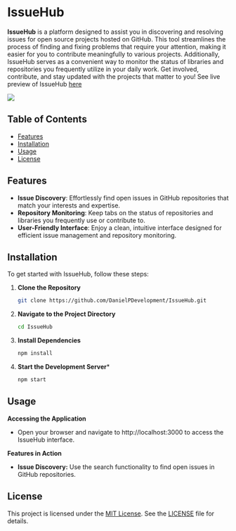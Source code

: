 # IssueHub

**IssueHub** is a platform designed to assist you in discovering and resolving issues for open source projects hosted on GitHub. This tool streamlines the process of finding and fixing problems that require your attention, making it easier for you to contribute meaningfully to various projects. Additionally, IssueHub serves as a convenient way to monitor the status of libraries and repositories you frequently utilize in your daily work. Get involved, contribute, and stay updated with the projects that matter to you!
See live preview of IssueHub [here](https://ofrepose.github.io/Issue-Hub/)

[<img src="https://github.com/Ofrepose/Ofrepose/blob/master/imgs/issuehubPreview.gif">](https://github.com/Ofrepose/Ofrepose/blob/master/imgs/issuehubPreview.gif)

## Table of Contents

- [Features](#features)
- [Installation](#installation)
- [Usage](#usage)
- [License](#license)

## Features

- **Issue Discovery**: Effortlessly find open issues in GitHub repositories that match your interests and expertise.
- **Repository Monitoring**: Keep tabs on the status of repositories and libraries you frequently use or contribute to.
- **User-Friendly Interface**: Enjoy a clean, intuitive interface designed for efficient issue management and repository monitoring.

## Installation

To get started with IssueHub, follow these steps:

1. **Clone the Repository**

   ```bash
   git clone https://github.com/DanielPDevelopment/IssueHub.git

2. **Navigate to the Project Directory**
    ```bash
    cd IssueHub

3. **Install Dependencies**
    ```bash
    npm install

4. **Start the Development Server***
    ```bash
    npm start

## Usage

**Accessing the Application**
- Open your browser and navigate to http://localhost:3000 to access the IssueHub interface.

**Features in Action**
- **Issue Discovery:** Use the search functionality to find open issues in GitHub repositories.

## License

This project is licensed under the [MIT License](LICENSE). See the [LICENSE](LICENSE) file for details.
